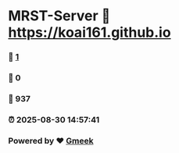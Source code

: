 # MRST-Server :link: https://koai161.github.io 
### :page_facing_up: [1](https://koai161.github.io/tag.html) 
### :speech_balloon: 0 
### :hibiscus: 937 
### :alarm_clock: 2025-08-30 14:57:41 
### Powered by :heart: [Gmeek](https://github.com/Meekdai/Gmeek)
